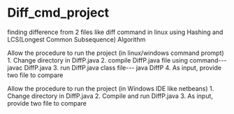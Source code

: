 # Diff_cmd_project
finding difference from 2 files like diff command in linux using Hashing and LCS(Longest Common Subsequence) Algorithm

Allow the procedure to run the project (in linux/windows command prompt)
      1. Change directory in DiffP.java
      2. compile DiffP.java file using command--- javac DiffP.java
      3. run DiffP.java class file--- java DiffP
      4. As input, provide two file to compare
      
Allow the procedure to run the project (in Windows IDE like netbeans)
      1. Change directory in DiffP.java
      2. Compile and run DiffP.java
      3. As input, provide two file to compare
           

